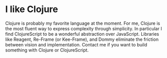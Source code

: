 # I like Clojure

Clojure is probably my favorite language at the moment.  For me, Clojure is the most fluent way to express complexity through simplicity.  In particular I find ClojureScript to be a wonderful abstraction over JavaScript.  Libraries like Reagent, Re-Frame (or Kee-Frame), and Dommy eliminate the friction between vision and implementation.  Contact me if you want to build something with Clojure or ClojureScript.
